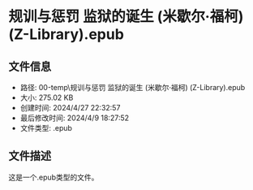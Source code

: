 ﻿# 规训与惩罚 监狱的诞生 (米歇尔·福柯) (Z-Library).epub

## 文件信息
- 路径: 00-temp\规训与惩罚 监狱的诞生 (米歇尔·福柯) (Z-Library).epub
- 大小: 275.02 KB
- 创建时间: 2024/4/27 22:32:57
- 最后修改时间: 2024/4/9 18:27:52
- 文件类型: .epub

## 文件描述
这是一个.epub类型的文件。

